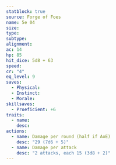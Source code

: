 ```yaml
---
statblock: true
source: Forge of Foes
name: 5e 04
size: 
type: 
subtype: 
alignment: 
ac: 14
hp: 85
hit_dice: 5d8 + 63
speed: 
cr: "4"
eq_level: 9
saves:
  - Physical: 
  - Instinct: 
  - Morale: 
skillsaves:
  - Proeficient: +6
traits:
  - name: 
    desc: 
actions:
  - name: Damage per round (half if AoE)
    desc: "29 (7d6 + 5)"
  - name: Damage per attack
    desc: "2 attacks, each 15 (3d8 + 2)"
---
```

